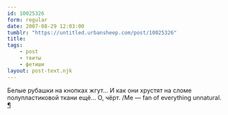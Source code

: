 ```yaml
---
id: 10025326
form: regular
date: 2007-08-29 12:03:00
tumblr: "https://untitled.urbansheep.com/post/10025326"
title:
tags:
    - post
    - твиты
    - фетиши
layout: post-text.njk
---
```


<p>Белые рубашки на кнопках жгут&hellip; И как они хрустят на сломе полупластиковой ткани ещё&hellip; О, чёрт. /Me — fan of everything unnatural. <a href="http://twitter.com/urbansheep/statuses/234255982">¶</a></p>


